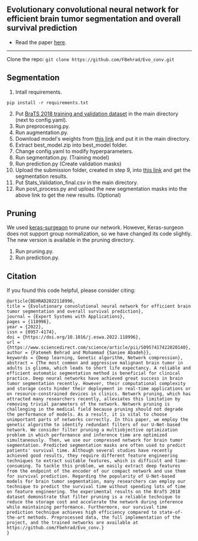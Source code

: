 **Evolutionary convolutional neural network for efficient brain tumor segmentation and overall survival prediction**
---
+ Read the paper [here](https://doi.org/10.1016/j.eswa.2022.118996).


---
Clone the repo: ```git clone https://github.com/FBehrad/Evo_conv.git ```

Segmentation 
---
1. Intall requirements.
```
pip install -r requirements.txt 
```
2. Put [BraTS 2018 training and validation dataset](https://ipp.cbica.upenn.edu/) in the main directory (next to config.yaml).
3. Run preprocessing.py.
4. Run augmentation.py.
5. Download model's weights from [this link](https://drive.google.com/file/d/1GFlbF2yiVdJeWddrSxRRELiTytrxeEAq/view?usp=sharing) and put it in the main directory.
6. Extract best_model.zip into best_model folder.
7. Change config.yaml to modify hyperparameters.
8. Run segmentation.py. (Training model)
9. Run prediction.py  (Create validation masks)
10. Upload the submission folder, created in step 9, into [this link](https://ipp.cbica.upenn.edu/) and get the segmentation results.
11. Put Stats_Validation_final.csv in the main directory.
12. Run post_process.py and upload the new segmentation masks into the above link to get the new results. (Optional)

Pruning 
---
We used [keras-surgeaon](https://github.com/BenWhetton/keras-surgeon) to prune our network. However, Keras-surgeon does not support group normalization, so we have changed its code slightly. The new version is available in the pruning directory.

1. Run pruning.py.
2. Run prediction.py.

Citation 
---
If you found this code helpful, please consider citing:
```
@article{BEHRAD2022118996,
title = {Evolutionary convolutional neural network for efficient brain tumor segmentation and overall survival prediction},
journal = {Expert Systems with Applications},
pages = {118996},
year = {2022},
issn = {0957-4174},
doi = {https://doi.org/10.1016/j.eswa.2022.118996},
url = {https://www.sciencedirect.com/science/article/pii/S0957417422020140},
author = {Fatemeh Behrad and Mohammad {Saniee Abadeh}},
keywords = {Deep learning, Genetic algorithm, Network compression},
abstract = {The most common and aggressive malignant brain tumor in adults is glioma, which leads to short life expectancy. A reliable and efficient automatic segmentation method is beneficial for clinical practice. Deep neural networks have achieved great success in brain tumor segmentation recently. However, their computational complexity and storage costs hinder their deployment in real-time applications or on resource-constrained devices in clinics. Network pruning, which has attracted many researchers recently, alleviates this limitation by removing trivial parameters of the network. Network pruning is challenging in the medical field because pruning should not degrade the performance of models. As a result, it is vital to choose unimportant parts of networks correctly. In this paper, we employ the genetic algorithm to identify redundant filters of our U-Net-based network. We consider filter pruning a multiobjective optimization problem in which performance and inference time are optimized simultaneously. Then, we use our compressed network for brain tumor segmentation. Predicted segmentation masks are often used to predict patients' survival time. Although several studies have recently achieved good results, they require different feature engineering techniques to extract suitable features, which is difficult and time-consuming. To tackle this problem, we easily extract deep features from the endpoint of the encoder of our compact network and use them for survival prediction. Regarding the popularity of U-Net-based models for brain tumor segmentation, many researchers can employ our technique to predict the survival time without spending lots of time on feature engineering. The experimental results on the BraTS 2018 dataset demonstrate that filter pruning is a reliable technique to reduce the storage cost and accelerate the network during inference while maintaining performance. Furthermore, our survival time prediction technique achieves high efficiency compared to state-of-the-art methods. Preprocessed data, the full implementation of the project, and the trained networks are available at https://github.com/Fbehrad/Evo_conv.}
}
```
